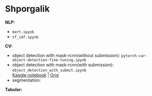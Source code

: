 # Shporgalik
**NLP:**    
* ```bert.ipynb```  
* ```tf_idf.ipynb``` 
  
 **CV:**
  * object detection with mask-rcnn(without submission): ```pytorch-car-object-detection-fine-tuning.ipynb```  
  * object detection with mask-rcnn(with submission): ```object_detection_with_submit.ipynb```  
    [Kaggle notebook](https://www.kaggle.com/code/andrewteplov/shporgalik-od-wheat?scriptVersionId=109178212) | [Orig](https://www.kaggle.com/code/pestipeti/pytorch-starter-fasterrcnn-inference/notebook)  
  * segmentation: 
  
**Tabular:**    
  
